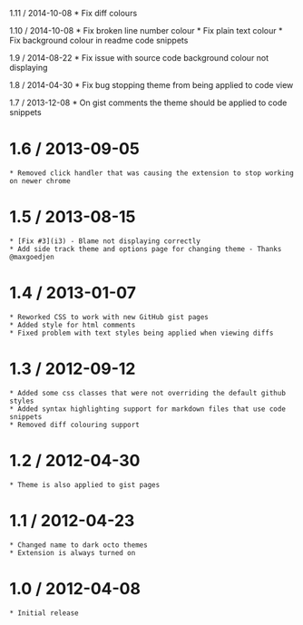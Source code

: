 1.11 / 2014-10-08
    * Fix diff colours

1.10 / 2014-10-08
    * Fix broken line number colour
    * Fix plain text colour
    * Fix background colour in readme code snippets

1.9 / 2014-08-22
    * Fix issue with source code background colour not displaying

1.8 / 2014-04-30
    * Fix bug stopping theme from being applied to code view

1.7 / 2013-12-08
    *  On gist comments the theme should be applied to code snippets

1.6 / 2013-09-05
================
    * Removed click handler that was causing the extension to stop working on newer chrome 

1.5 / 2013-08-15
================
    * [Fix #3](i3) - Blame not displaying correctly
    * Add side track theme and options page for changing theme - Thanks @maxgoedjen

1.4 / 2013-01-07
===============
    * Reworked CSS to work with new GitHub gist pages
    * Added style for html comments
    * Fixed problem with text styles being applied when viewing diffs

1.3 / 2012-09-12
===============
    * Added some css classes that were not overriding the default github styles
    * Added syntax highlighting support for markdown files that use code snippets
    * Removed diff colouring support

1.2 / 2012-04-30
===============
    * Theme is also applied to gist pages

1.1 / 2012-04-23
===============
    * Changed name to dark octo themes
    * Extension is always turned on

1.0 / 2012-04-08
===============
    * Initial release
